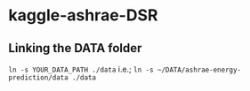 # kaggle-ashrae-DSR

## Linking the DATA folder

`ln -s YOUR_DATA_PATH ./data`
i.e.;
`ln -s ~/DATA/ashrae-energy-prediction/data ./data`